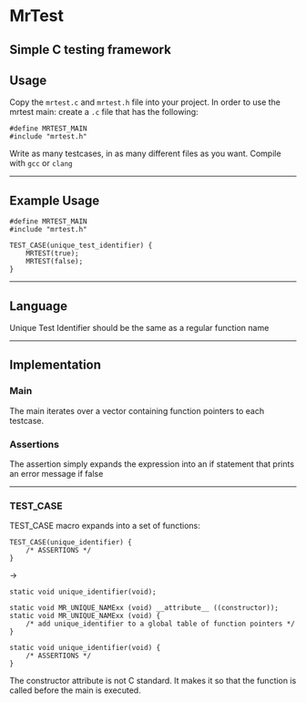 # MrTest
Simple C testing framework
---

## Usage

Copy the `mrtest.c` and `mrtest.h` file into your project.
In order to use the mrtest main: create a `.c` file that has the following:
```
#define MRTEST_MAIN
#include "mrtest.h"
```
Write as many testcases, in as many different files as you want.
Compile with `gcc` or `clang`

---

## Example Usage

```
#define MRTEST_MAIN
#include "mrtest.h"

TEST_CASE(unique_test_identifier) {
	MRTEST(true);
	MRTEST(false);
}
```
---

## Language

Unique Test Identifier should be the same as a regular function name

---

## Implementation

### Main

The main iterates over a vector containing function pointers to each testcase.

### Assertions

The assertion simply expands the expression into an if statement that prints an error message if false

---

### TEST_CASE

TEST_CASE macro expands into a set of functions:

```
TEST_CASE(unique_identifier) {
	/* ASSERTIONS */
}
```

->

```
static void unique_identifier(void);

static void MR_UNIQUE_NAMExx (void) __attribute__ ((constructor));
static void MR_UNIQUE_NAMExx (void) {
	/* add unique_identifier to a global table of function pointers */
}

static void unique_identifier(void) {
	/* ASSERTIONS */
}
```

The constructor attribute is not C standard.
It makes it so that the function is called before the main is executed.
